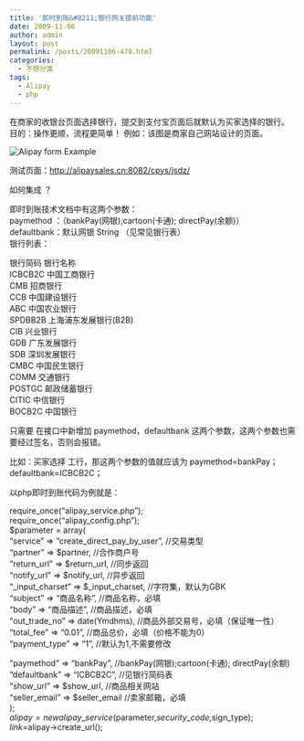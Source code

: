 ```yaml
---
title: '即时到账&#8211;银行网关提前功能'
date: 2009-11-06
author: admin
layout: post
permalink: /posts/20091106-478.html
categories:
  - 不想分类
tags:
  - Alipay
  - php
---
```

在商家的收银台页面选择银行，提交到支付宝页面后就默认为买家选择的银行。  
目的：操作更顺，流程更简单！ 例如：该图是商家自己网站设计的页面。

![Alipay form Example][1]

测试页面：http://alipaysales.cn:8082/cpys/jsdz/

如何集成 ？

即时到账技术文档中有这两个参数：  
paymethod ：（bankPay(网银);cartoon(卡通); directPay(余额)）  
defaultbank：默认网银 String （见常见银行表）  
银行列表：

银行简码 银行名称  
ICBCB2C 中国工商银行  
CMB 招商银行  
CCB 中国建设银行  
ABC 中国农业银行  
SPDBB2B 上海浦东发展银行(B2B)  
CIB 兴业银行  
GDB 广东发展银行  
SDB 深圳发展银行  
CMBC 中国民生银行  
COMM 交通银行  
POSTGC 邮政储蓄银行  
CITIC 中信银行  
BOCB2C 中国银行

只需要 在接口中新增加 paymethod，defaultbank 这两个参数，这两个参数也需要经过签名，否则会报错。

比如：买家选择 工行，那这两个参数的值就应该为 paymethod=bankPay； defaultbank=ICBCB2C；

以php即时到账代码为例就是：

require\_once(&#8220;alipay\_service.php&#8221;);  
require\_once(&#8220;alipay\_config.php&#8221;);  
$parameter = array(  
&#8220;service&#8221; => &#8220;create\_direct\_pay\_by\_user&#8221;, //交易类型  
&#8220;partner&#8221; => $partner, //合作商户号  
&#8220;return\_url&#8221; => $return\_url, //同步返回  
&#8220;notify\_url&#8221; => $notify\_url, //异步返回  
&#8220;\_input\_charset&#8221; => $\_input\_charset, //字符集，默认为GBK  
&#8220;subject&#8221; => &#8220;商品名称&#8221;, //商品名称，必填  
&#8220;body&#8221; => &#8220;商品描述&#8221;, //商品描述，必填  
&#8220;out\_trade\_no&#8221; => date(Ymdhms), //商品外部交易号，必填（保证唯一性）  
&#8220;total_fee&#8221; => &#8220;0.01&#8221;, //商品总价，必填（价格不能为0）  
&#8220;payment_type&#8221; => &#8220;1&#8221;, //默认为1,不需要修改

&#8220;paymethod&#8221; => &#8220;bankPay&#8221;, //bankPay(网银);cartoon(卡通); directPay(余额)  
&#8220;defaultbank&#8221; => &#8220;ICBCB2C&#8221;, //见银行简码表  
&#8220;show\_url&#8221; => $show\_url, //商品相关网站  
&#8220;seller\_email&#8221; => $seller\_email //卖家邮箱，必填  
);  
$alipay = new alipay\_service($parameter,$security\_code,$sign_type);  
$link=$alipay->create_url();

 [1]: http://www.112club.cn/attachments/month_0906/090630181326c9d30f6e543789.jpg